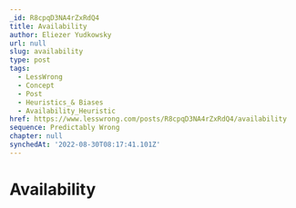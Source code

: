 ```yaml
---
_id: R8cpqD3NA4rZxRdQ4
title: Availability
author: Eliezer Yudkowsky
url: null
slug: availability
type: post
tags:
  - LessWrong
  - Concept
  - Post
  - Heuristics_& Biases
  - Availability_Heuristic
href: https://www.lesswrong.com/posts/R8cpqD3NA4rZxRdQ4/availability
sequence: Predictably Wrong
chapter: null
synchedAt: '2022-08-30T08:17:41.101Z'
---
```

# Availability

